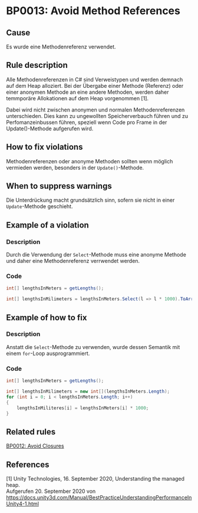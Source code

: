 # BP0013: Avoid Method References

## Cause

Es wurde eine Methodenreferenz verwendet.

## Rule description

Alle Methodenreferenzen in C# sind Verweistypen und werden demnach auf dem Heap alloziert.
Bei der Übergabe einer Methode (Referenz) oder einer anonymen Methode an eine andere Methoden, werden daher temmporäre Allokationen auf dem Heap vorgenommen [1].

Dabei wird nicht zwischen anonymen und normalen Methodenreferenzen unterschieden.
Dies kann zu ungewollten Speicherverbauch führen und zu Perfomanzeinbussen führen, speziell wenn Code pro Frame in der Update()-Methode aufgerufen wird.

## How to fix violations

Methodenreferenzen oder anonyme Methoden sollten wenn möglich vermieden werden, besonders in der `Update()`-Methode.

## When to suppress warnings

Die Unterdrückung macht grundsätzlich sinn, sofern sie nicht in einer `Update`-Methode geschieht.

## Example of a violation

### Description

Durch die Verwendung der `Select`-Methode muss eine anonyme Methode und daher eine Methodenreferenz verrwendet werden.

### Code

```csharp
int[] lengthsInMeters = getLengths();

int[] lengthsInMilimeters = lengthsInMeters.Select(l => l * 1000).ToArray();
```

## Example of how to fix

### Description

Anstatt die `Select`-Methode zu verwenden, wurde dessen Semantik mit einem `for`-Loop ausprogrammiert.

### Code

```csharp
int[] lengthsInMeters = getLengths();

int[] lengthsInMilimeters = new int[](lengthsInMeters.Length);
for (int i = 0; i < lengthsInMeters.Length; i++) 
{
    lengthsInMiliteres[i] = lengthsInMeters[i] * 1000;
}
```


## Related rules

[BP0012: Avoid Closures](https://github.com/emanuelbuholer/unity-best-practices/blob/master/docs/reference/BP0012_AvoidClosures.md)

## References

<a id="1">[1]</a>
Unity Technologies, 16. September 2020, Understanding the managed heap. <br /> 
Aufgerufen 20. September 2020 von https://docs.unity3d.com/Manual/BestPracticeUnderstandingPerformanceInUnity4-1.html


